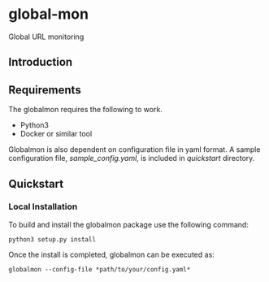 # global-mon
Global URL monitoring

## Introduction

## Requirements

The globalmon requires the following to work.
- Python3
- Docker or similar tool

Globalmon is also dependent on configuration file in yaml format. A sample configuration file, *sample_config.yaml*, is included in *quickstart* directory. 

## Quickstart

### Local Installation

To build and install the globalmon package use the following command:

```
python3 setup.py install
```

Once the install is completed, globalmon can be executed as:

```
globalmon --config-file *path/to/your/config.yaml*
```



